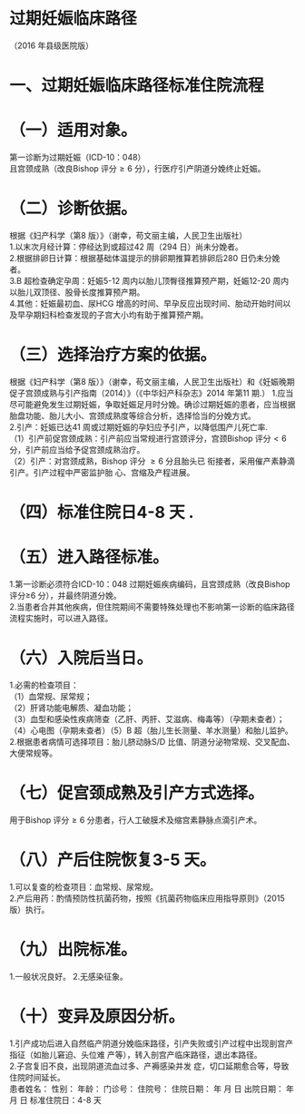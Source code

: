 # 过期妊娠临床路径  
（2016 年县级医院版）  
# 一、过期妊娠临床路径标准住院流程  
# （一）适用对象。  
第一诊断为过期妊娠（ICD-10：048）  
且宫颈成熟（改良Bishop 评分${\geqslant}6$ 分），行医疗引产阴道分娩终止妊娠。  
# （二）诊断依据。  
根据《妇产科学（第8 版）》（谢幸，苟文丽主编，人民卫生出版社）  
1.以末次月经计算：停经达到或超过42 周（294 日）尚未分娩者。  
2.根据排卵日计算：根据基础体温提示的排卵期推算若排卵后280 日仍未分娩者。  
3.B 超检查确定孕周：妊娠5-12 周内以胎儿顶臀径推算预产期，妊娠12-20 周内以胎儿双顶径、股骨长度推算预产期。  
4.其他：妊娠最初血、尿HCG 增高的时间、早孕反应出现时间、胎动开始时间以及早孕期妇科检查发现的子宫大小均有助于推算预产期。  
# （三）选择治疗方案的依据。  
根据《妇产科学（第8 版）》（谢幸，苟文丽主编，人民卫生出版社）和《妊娠晚期促子宫颈成熟与引产指南（2014）》（《中华妇产科杂志》2014 年第11 期.） 1.应当尽可能避免发生过期妊娠，争取妊娠足月时分娩。确诊过期妊娠的患者，应当根据胎盘功能、胎儿大小、宫颈成熟度等综合分析，选择恰当的分娩方式。  
2.引产：妊娠已达41 周或过期妊娠的孕妇应予引产，以降低围产儿死亡率.  
（1）引产前促宫颈成熟：引产前应当常规进行宫颈评分，宫颈Bishop 评分${<}6$ 分，引产前应当给予促宫颈成熟治疗。  
（2）引产：对宫颈成熟，Bishop 评分 ${\geqslant}6$  分且胎头已 衔接者，采用催产素静滴引产。引产过程中严密监护胎 心、宫缩及产程进展。  
# （四）标准住院日4-8 天 .  
# （五）进入路径标准。  
1.第一诊断必须符合ICD-10：048 过期妊娠疾病编码，且宫颈成熟（改良Bishop 评分≥6 分），并最终阴道分娩。  
2.当患者合并其他疾病，但住院期间不需要特殊处理也不影响第一诊断的临床路径流程实施时，可以进入路径。  
# （六）入院后当日。  
1.必需的检查项目：  
（1）血常规、尿常规；  
（2）肝肾功能电解质、凝血功能；  
（3）血型和感染性疾病筛查（乙肝、丙肝、艾滋病、梅毒等）（孕期未查者）；  
（4）心电图（孕期未查者）（5）B 超（胎儿生长测量、羊水测量）和胎儿监护。  
2.根据患者病情可选择项目：胎儿脐动脉S/D 比值、阴道分泌物常规、交叉配血、大便常规等。  
# （七）促宫颈成熟及引产方式选择。  
用于Bishop 评分${\geqslant}6$ 分患者，行人工破膜术及缩宫素静脉点滴引产术。  
# （八）产后住院恢复3-5 天。  
1.可以复查的检查项目：血常规、尿常规。  
2.产后用药：酌情预防性抗菌药物，按照《抗菌药物临床应用指导原则》（2015 版）执行。  
# （九）出院标准。  
1.一般状况良好。       2.无感染征象。  
# （十）变异及原因分析。  
1.引产成功后进入自然临产阴道分娩临床路径，引产失败或引产过程中出现剖宫产指征（如胎儿窘迫、头位难 产等），转入剖宫产临床路径，退出本路径。  
2.子宫复旧不良，出现阴道流血过多、产褥感染并发 症，切口延期愈合等，导致住院时间延长。  
患者姓名：          性别：    年龄：    门诊号：       住院号：         住院日期：   年  月  日   出院日期：   年   月  日   标准住院日：4-8 天  
